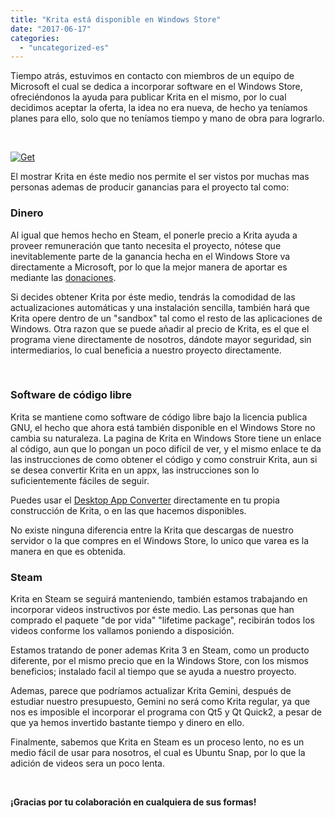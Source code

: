 ```yaml
---
title: "Krita está disponible en Windows Store"
date: "2017-06-17"
categories: 
  - "uncategorized-es"
---
```


Tiempo atrás, estuvimos en contacto con miembros de un equipo de Microsoft el cual se dedica a incorporar software en el Windows Store, ofreciéndonos la ayuda para publicar Krita en el mismo, por lo cual decidimos aceptar la oferta, la idea no era nueva, de hecho ya teníamos planes para ello, solo que no teníamos tiempo y mano de obra para lograrlo.

 

[![Get](../images/app-windows-blue.png)](https://www.microsoft.com/store/apps/9n6x57zgrw96?ocid=badge)

El mostrar Krita en éste medio nos permite el ser vistos por muchas mas personas ademas de producir ganancias para el proyecto tal como:

### Dinero

Al igual que hemos hecho en Steam, el ponerle precio a Krita ayuda a proveer remuneración que tanto necesita el proyecto, nótese que inevitablemente parte de la ganancia hecha en el Windows Store va directamente a Microsoft, por lo que la mejor manera de aportar es mediante las [donaciones](/support-us/donations/).

Si decides obtener Krita por éste medio, tendrás la comodidad de las actualizaciones automáticas y una instalación sencilla, también hará que Krita opere dentro de un "sandbox" tal como el resto de las aplicaciones de Windows. Otra razon que se puede añadir al precio de Krita, es el que el programa viene directamente de nosotros, dándote mayor seguridad, sin intermediarios, lo cual beneficia a nuestro proyecto directamente.

 

### Software de código libre

Krita se mantiene como software de código libre bajo la licencia publica GNU, el hecho que ahora está también disponible en el Windows Store no cambia su naturaleza. La pagina de Krita en Windows Store tiene un enlace al código, aun que lo pongan un poco difícil de ver, y el mismo enlace te da las instrucciones de como obtener el código y como construir Krita, aun si se desea convertir Krita en un appx, las instrucciones son lo suficientemente fáciles de seguir.

Puedes usar el [Desktop App Converter](https://www.microsoft.com/en-us/software-download/dac#!) directamente en tu propia construcción de Krita, o en las que hacemos disponibles.

No existe ninguna diferencia entre la Krita que descargas de nuestro servidor o la que compres en el Windows Store, lo unico que varea es la manera en que es obtenida.

### Steam

Krita en Steam se seguirá manteniendo, también estamos trabajando en incorporar videos instructivos por éste medio. Las personas que han comprado el paquete "de por vida" "lifetime package", recibirán todos los videos conforme los vallamos poniendo a disposición.

Estamos tratando de poner ademas Krita 3 en Steam, como un producto diferente, por el mismo precio que en la Windows Store, con los mismos beneficios; instalado facil al tiempo que se ayuda a nuestro proyecto.

Ademas, parece que podríamos actualizar Krita Gemini, después de estudiar nuestro presupuesto, Gemini no será como Krita regular, ya que nos es imposible el incorporar el programa con Qt5 y Qt Quick2, a pesar de que ya hemos invertido bastante tiempo y dinero en ello.

Finalmente, sabemos que Krita en Steam es un proceso lento, no es un medio fácil de usar para nosotros, el cual es Ubuntu Snap, por lo que la adición de videos sera un poco lenta.

 

**¡Gracias por tu colaboración en cualquiera de sus formas!**
